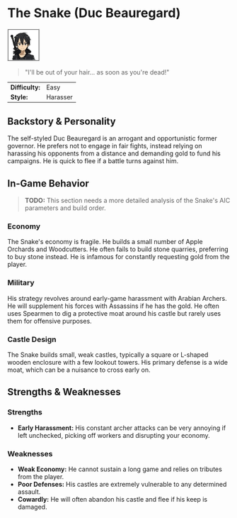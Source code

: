 # The Snake (Duc Beauregard)

![Portrait](./images/snake_portrait.png)
> "I'll be out of your hair... as soon as you're dead!"

| | |
| :--- | :--- |
| **Difficulty:** | Easy |
| **Style:** | Harasser |

## Backstory & Personality
The self-styled Duc Beauregard is an arrogant and opportunistic former governor. He prefers not to engage in fair fights, instead relying on harassing his opponents from a distance and demanding gold to fund his campaigns. He is quick to flee if a battle turns against him.

## In-Game Behavior
> **TODO:** This section needs a more detailed analysis of the Snake's AIC parameters and build order.

### Economy
The Snake's economy is fragile. He builds a small number of Apple Orchards and Woodcutters. He often fails to build stone quarries, preferring to buy stone instead. He is infamous for constantly requesting gold from the player.

### Military
His strategy revolves around early-game harassment with Arabian Archers. He will supplement his forces with Assassins if he has the gold. He often uses Spearmen to dig a protective moat around his castle but rarely uses them for offensive purposes.

### Castle Design
The Snake builds small, weak castles, typically a square or L-shaped wooden enclosure with a few lookout towers. His primary defense is a wide moat, which can be a nuisance to cross early on.

## Strengths & Weaknesses
### Strengths
* **Early Harassment:** His constant archer attacks can be very annoying if left unchecked, picking off workers and disrupting your economy.

### Weaknesses
* **Weak Economy:** He cannot sustain a long game and relies on tributes from the player.
* **Poor Defenses:** His castles are extremely vulnerable to any determined assault.
* **Cowardly:** He will often abandon his castle and flee if his keep is damaged.